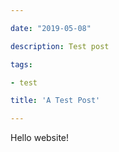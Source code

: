 ```yaml
---

date: "2019-05-08"

description: Test post

tags:

- test

title: 'A Test Post'

---
```


Hello website!

